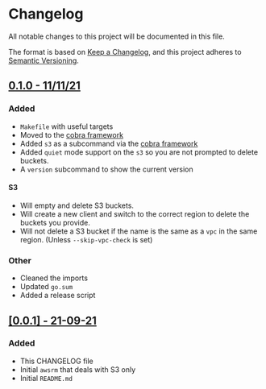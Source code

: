 # Changelog

All notable changes to this project will be documented in this file.

The format is based on [Keep a Changelog](https://keepachangelog.com/en/1.0.0/),
and this project adheres to [Semantic Versioning](https://semver.org/spec/v2.0.0.html).

## [0.1.0 - 11/11/21 ](https://github.com/ktasper/awsrm/releases/tag/0.1.0)

### Added

- `Makefile` with useful targets
- Moved to the [cobra framework](https://github.com/spf13/cobra)
- Added `s3` as a subcommand via the [cobra framework](https://github.com/spf13/cobra)
- Added `quiet` mode support on the `s3` so you are not prompted to delete buckets.
- A `version` subcommand to show the current version

#### S3

- Will empty and delete S3 buckets.
- Will create a new client and switch to the correct region to delete the buckets you provide.
- Will not delete a S3 bucket if the name is the same as a `vpc` in the same region. (Unless `--skip-vpc-check` is set)

### Other

- Cleaned the imports
- Updated `go.sum`
- Added a release script

## [[0.0.1] - 21-09-21](https://github.com/ktasper/awsrm/releases/tag/0.0.1) 

### Added

- This CHANGELOG file
- Initial `awsrm` that deals with S3 only
- Initial `README.md`